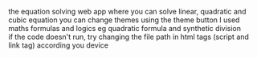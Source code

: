 the equation solving web app where you can solve linear, quadratic and cubic equation
you can change themes using the theme button 
I used maths formulas and logics eg quadratic formula and synthetic division  
if the code doesn't run, try changing the file path in html tags (script and link tag) according you device 
